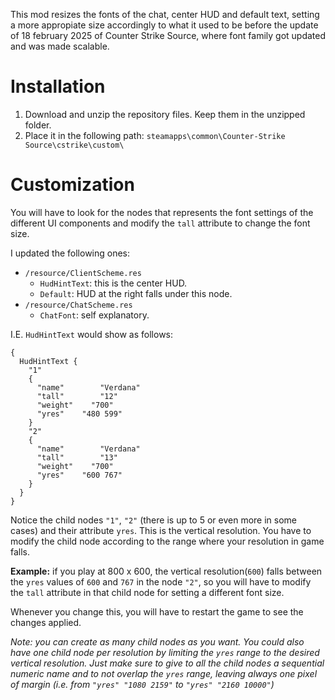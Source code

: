 This mod resizes the fonts of the chat, center HUD and default text, setting a more appropiate size accordingly to what it used to be before the update of 18 february 2025 of Counter Strike Source, where font family got updated and was made scalable.

# Installation
1. Download and unzip the repository files. Keep them in the unzipped folder.
2. Place it in the following path: ``steamapps\common\Counter-Strike Source\cstrike\custom\``

# Customization

You will have to look for the nodes that represents the font settings of the different UI components and modify the `tall` attribute to change the font size. 

I updated the following ones:
- `/resource/ClientScheme.res`
  - `HudHintText`: this is the center HUD.
  - `Default`: HUD at the right falls under this node.
- `/resource/ChatScheme.res`
  -  `ChatFont`: self explanatory.

I.E.  `HudHintText` would show as follows:
```
{
  HudHintText {
    "1"
    {
      "name"        "Verdana"
      "tall"        "12"
      "weight"    "700"
      "yres"    "480 599"
    }
    "2"
    {
      "name"        "Verdana"
      "tall"        "13"
      "weight"    "700"
      "yres"    "600 767"
    }
  }
}
```
Notice the child nodes `"1"`, `"2"` (there is up to 5 or even more in some cases) and their attribute `yres`. This is the vertical resolution. You have to modify the child node according to the range where your resolution in game falls.

__Example:__ if you play at 800 x 600, the vertical resolution(`600`) falls between the `yres` values of `600` and `767` in the node `"2"`, so you will have to modify the `tall` attribute in that child node for setting a different font size.

Whenever you change this, you will have to restart the game to see the changes applied.

*Note: you can create as many child nodes as you want. You could also have one child node per resolution by limiting the `yres` range to the desired vertical resolution. Just make sure to give to all the child nodes a sequential numeric name and to not overlap the `yres` range, leaving always one pixel of margin (i.e. from `"yres" "1080 2159"` to `"yres" "2160 10000"`)*
